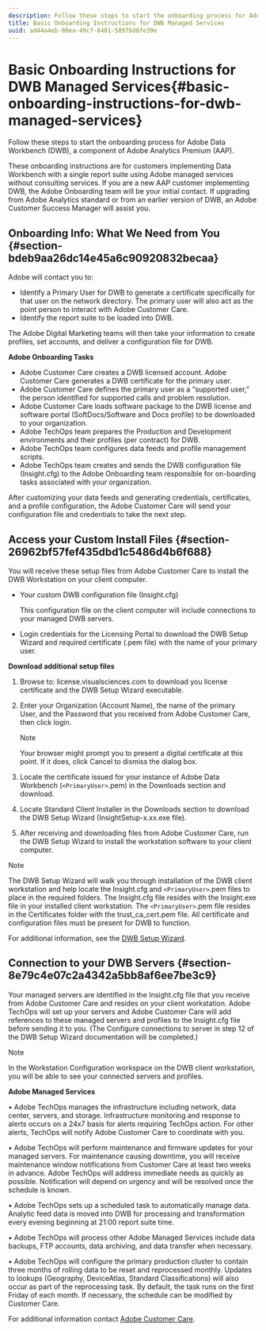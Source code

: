 ```yaml
---
description: Follow these steps to start the onboarding process for Adobe Data Workbench (DWB), a component of Adobe Analytics Premium (AAP).
title: Basic Onboarding Instructions for DWB Managed Services
uuid: ad44a4eb-00ea-49c7-8401-58976d8fe39e
---
```


# Basic Onboarding Instructions for DWB Managed Services{#basic-onboarding-instructions-for-dwb-managed-services}

Follow these steps to start the onboarding process for Adobe Data Workbench (DWB), a component of Adobe Analytics Premium (AAP).

These onboarding instructions are for customers implementing Data Workbench with a single report suite using Adobe managed services without consulting services. If you are a new AAP customer implementing DWB, the Adobe Onboarding team will be your initial contact. If upgrading from Adobe Analytics standard or from an earlier version of DWB, an Adobe Customer Success Manager will assist you.

## Onboarding Info: What We Need from You {#section-bdeb9aa26dc14e45a6c90920832becaa}

Adobe will contact you to:

* Identify a Primary User for DWB to generate a certificate specifically for that user on the network directory. The primary user will also act as the point person to interact with Adobe Customer Care. 
* Identify the report suite to be loaded into DWB.

The Adobe Digital Marketing teams will then take your information to create profiles, set accounts, and deliver a configuration file for DWB.

**Adobe Onboarding Tasks**

* Adobe Customer Care creates a DWB licensed account. Adobe Customer Care generates a DWB certificate for the primary user. 
* Adobe Customer Care defines the primary user as a “supported user,” the person identified for supported calls and problem resolution. 
* Adobe Customer Care loads software package to the DWB license and software portal (SoftDocs/Software and Docs profile) to be downloaded to your organization. 
* Adobe TechOps team prepares the Production and Development environments and their profiles (per contract) for DWB. 
* Adobe TechOps team configures data feeds and profile management scripts. 
* Adobe TechOps team creates and sends the DWB configuration file (Insight.cfg) to the Adobe Onboarding team responsible for on-boarding tasks associated with your organization.

After customizing your data feeds and generating credentials, certificates, and a profile configuration, the Adobe Customer Care will send your configuration file and credentials to take the next step.

## Access your Custom Install Files {#section-26962bf57fef435dbd1c5486d4b6f688}

You will receive these setup files from Adobe Customer Care to install the DWB Workstation on your client computer.

* Your custom DWB configuration file (Insight.cfg)

  This configuration file on the client computer will include connections to your managed DWB servers. 

* Login credentials for the Licensing Portal to download the DWB Setup Wizard and required certificate (.pem file) with the name of your primary user.

**Download additional setup files**

1. Browse to: license.visualsciences.com to download you license certificate and the DWB Setup Wizard executable. 
1. Enter your Organization (Account Name), the name of the primary User,&nbsp;and the Password that you received from Adobe Customer Care, then click&nbsp;login.

   >[!NOTE]
   >
   >Your browser might prompt you to present a digital certificate at this point. If it does, click&nbsp;Cancel&nbsp;to dismiss the dialog box.

1. Locate the certificate issued for your instance of Adobe&nbsp;Data Workbench&nbsp;(`<PrimaryUser>`.pem) in the Downloads section and download. 
1. Locate Standard Client Installer in the Downloads section to download the DWB Setup Wizard (InsightSetup-x.xx.exe file). 
1. After receiving and downloading files from Adobe Customer Care, run the DWB Setup Wizard to install the workstation software to your client computer.

>[!NOTE]
>
>The DWB Setup Wizard will walk you through installation of the DWB client workstation and help locate the Insight.cfg and `<PrimaryUser>`.pem files to place in the required folders. The Insight.cfg file resides with the Insight.exe file in your installed client workstation. The `<PrimaryUser>`.pem file resides in the Certificates folder with the trust_ca_cert.pem file. All certificate and configuration files must be present for&nbsp;DWB to function.

For additional information, see the [DWB Setup Wizard](https://marketing.adobe.com/resources/help/en_US/insight/install/dwb_client_installer.html).

## Connection to your DWB Servers {#section-8e79c4e07c2a4342a5bb8af6ee7be3c9}

Your managed servers are identified in the Insight.cfg file that you receive from Adobe Customer Care and resides on your client workstation. Adobe TechOps will set up your servers and Adobe Customer Care will add references to these managed servers and profiles to the Insight.cfg file before sending it to you. (The Configure connections to server in step 12 of the DWB Setup Wizard documentation will be completed.)

>[!NOTE]
>
>In the Workstation Configuration workspace on the DWB client workstation, you will be able to see your connected servers and profiles.

**Adobe Managed Services**

• Adobe TechOps manages the infrastructure including network, data center, servers, and storage. Infrastructure monitoring and response to alerts occurs on a 24x7 basis for alerts requiring TechOps action. For other alerts, TechOps will notify Adobe Customer Care to coordinate with you.

• Adobe TechOps will perform maintenance and firmware updates for your managed servers. For maintenance causing downtime, you will receive maintenance window notifications from Customer Care at least two weeks in advance. Adobe TechOps will address immediate needs as quickly as possible. Notification will depend on urgency and will be resolved once the schedule is known.

• Adobe TechOps sets up a scheduled task to automatically manage data. Analytic feed data is moved into DWB for processing and transformation every evening beginning at 21:00 report suite time.

• Adobe TechOps will process other Adobe Managed Services include data backups, FTP accounts, data archiving, and data transfer when necessary.

• Adobe TechOps will configure the primary production cluster to contain three months of rolling data to be reset and reprocessed monthly. Updates to lookups (Geography, DeviceAtlas, Standard Classifications) will also occur as part of the reprocessing task. By default, the task runs on the first Friday of each month. If necessary, the schedule can be modified by Customer Care.

For additional information contact [Adobe Customer Care](https://helpx.adobe.com/support/programs/enterprise-support-terms.html).
